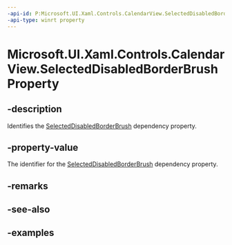 ```yaml
---
-api-id: P:Microsoft.UI.Xaml.Controls.CalendarView.SelectedDisabledBorderBrushProperty
-api-type: winrt property
---
```


# Microsoft.UI.Xaml.Controls.CalendarView.SelectedDisabledBorderBrushProperty

<!--
public static Microsoft.UI.Xaml.DependencyProperty SelectedDisabledBorderBrushProperty { get; }
-->


## -description

Identifies the [SelectedDisabledBorderBrush](calendarview_selecteddisabledborderbrush.md) dependency property.

## -property-value

The identifier for the [SelectedDisabledBorderBrush](calendarview_selecteddisabledborderbrush.md) dependency property.

## -remarks

## -see-also

## -examples



